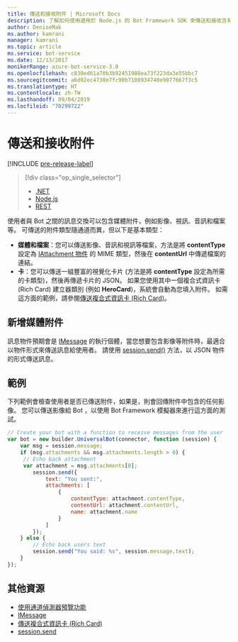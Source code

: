 ```yaml
---
title: 傳送和接收附件 | Microsoft Docs
description: 了解如何使用適用於 Node.js 的 Bot Framework SDK 來傳送和接收含有附件的訊息。
author: DeniseMak
ms.author: kamrani
manager: kamrani
ms.topic: article
ms.service: bot-service
ms.date: 12/13/2017
monikerRange: azure-bot-service-3.0
ms.openlocfilehash: c830ed61a70b3b92451988ea73f223da3e55bbc7
ms.sourcegitcommit: a6d02ec4738e7fc90b7108934740e9077667f3c5
ms.translationtype: HT
ms.contentlocale: zh-TW
ms.lasthandoff: 09/04/2019
ms.locfileid: "70299722"
---
```

# <a name="send-and-receive-attachments"></a>傳送和接收附件

[!INCLUDE [pre-release-label](../includes/pre-release-label-v3.md)]

> [!div class="op_single_selector"]
> - [.NET](../dotnet/bot-builder-dotnet-add-media-attachments.md)
> - [Node.js](../nodejs/bot-builder-nodejs-send-receive-attachments.md)
> - [REST](../rest-api/bot-framework-rest-connector-add-media-attachments.md)

使用者與 Bot 之間的訊息交換可以包含媒體附件，例如影像、視訊、音訊和檔案等。 可傳送的附件類型隨通道而異，但以下是基本類型：

* **媒體和檔案**：您可以傳送影像、音訊和視訊等檔案，方法是將 **contentType** 設定為 [IAttachment 物件][IAttachment] 的 MIME 類型，然後在 **contentUrl** 中傳遞檔案的連結。
* **卡**：您可以傳送一組豐富的視覺化卡片 <!-- and custom keyboards --> (方法是將 **contentType** 設定為所需的卡類型)，然後再傳遞卡片的 JSON。 如果您使用其中一個複合式資訊卡 (Rich Card) 建立器類別 (例如 **HeroCard**)，系統會自動為您填入附件。 如需這方面的範例，請參閱[傳送複合式資訊卡 (Rich Card)](bot-builder-nodejs-send-rich-cards.md)。

## <a name="add-a-media-attachment"></a>新增媒體附件
訊息物件預期會是 [IMessage][IMessage] 的執行個體，當您想要包含影像等附件時，最適合以物件形式來傳送訊息給使用者。 請使用 [session.send()][SessionSend] 方法，以 JSON 物件的形式傳送訊息。 

## <a name="example"></a>範例

下列範例會檢查使用者是否已傳送附件，如果是，則會回傳附件中包含的任何影像。 您可以傳送影像給 Bot ，以使用 Bot Framework 模擬器來進行這方面的測試。

```javascript
// Create your bot with a function to receive messages from the user
var bot = new builder.UniversalBot(connector, function (session) {
    var msg = session.message;
    if (msg.attachments && msg.attachments.length > 0) {
     // Echo back attachment
     var attachment = msg.attachments[0];
        session.send({
            text: "You sent:",
            attachments: [
                {
                    contentType: attachment.contentType,
                    contentUrl: attachment.contentUrl,
                    name: attachment.name
                }
            ]
        });
    } else {
        // Echo back users text
        session.send("You said: %s", session.message.text);
    }
});
```
## <a name="additional-resources"></a>其他資源

* [使用通道偵測器預覽功能][inspector]
* [IMessage][IMessage]
* [傳送複合式資訊卡 (Rich Card)][SendRichCard]
* [session.send][SessionSend]

[IMessage]: http://docs.botframework.com/node/builder/chat-reference/interfaces/_botbuilder_d_.imessage
[SendRichCard]: bot-builder-nodejs-send-rich-cards.md
[SessionSend]: https://docs.botframework.com/node/builder/chat-reference/classes/_botbuilder_d_.session.html#send
[IAttachment]: https://docs.botframework.com/node/builder/chat-reference/interfaces/_botbuilder_d_.iattachment.html
[inspector]: ../bot-service-channel-inspector.md
